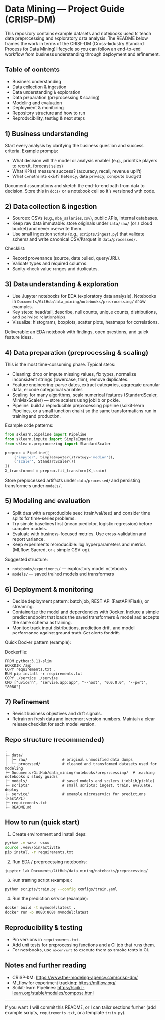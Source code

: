 # Data Mining — Project Guide (CRISP‑DM)

This repository contains example datasets and notebooks used to teach data preprocessing and exploratory data analysis. The README below frames the work in terms of the CRISP‑DM (Cross-Industry Standard Process for Data Mining) lifecycle so you can follow an end-to-end workflow from business understanding through deployment and refinement.

## Table of contents

- Business understanding
- Data collection & ingestion
- Data understanding & exploration
- Data preparation (preprocessing & scaling)
- Modeling and evaluation
- Deployment & monitoring
- Repository structure and how to run
- Reproducibility, testing & next steps

## 1) Business understanding

Start every analysis by clarifying the business question and success criteria. Example prompts:

- What decision will the model or analysis enable? (e.g., prioritize players to recruit, forecast sales)
- What KPI(s) measure success? (accuracy, recall, revenue uplift)
- What constraints exist? (latency, data privacy, compute budget)

Document assumptions and sketch the end-to-end path from data to decision. Store this in `docs/` or a notebook cell so it's versioned with code.

## 2) Data collection & ingestion

- Sources: CSVs (e.g., `nba_salaries.csv`), public APIs, internal databases.
- Keep raw data immutable: store originals under `data/raw/` (or a cloud bucket) and never overwrite them.
- Use small ingestion scripts (e.g., `scripts/ingest.py`) that validate schema and write canonical CSV/Parquet in `data/processed/`.

Checklist:

- Record provenance (source, date pulled, query/URL).
- Validate types and required columns.
- Sanity-check value ranges and duplicates.

## 3) Data understanding & exploration

- Use Jupyter notebooks for EDA (exploratory data analysis). Notebooks in `Documents/GitHub/data_mining/notebooks/preprocessing/` show examples.
- Key steps: head/tail, describe, null counts, unique counts, distributions, and pairwise relationships.
- Visualize: histograms, boxplots, scatter plots, heatmaps for correlations.

Deliverable: an EDA notebook with findings, open questions, and quick feature ideas.

## 4) Data preparation (preprocessing & scaling)

This is the most time-consuming phase. Typical steps:

- Cleaning: drop or impute missing values, fix types, normalize inconsistent strings (lowercase, trim), remove duplicates.
- Feature engineering: parse dates, extract categories, aggregate granular data, encode categorical variables.
- Scaling: for many algorithms, scale numerical features (StandardScaler, MinMaxScaler) — store scalers using joblib or pickle.
- Pipeline: build a reproducible preprocessing pipeline (scikit-learn Pipelines, or a small function chain) so the same transformations run in training and production.

Example code patterns:

```python
from sklearn.pipeline import Pipeline
from sklearn.impute import SimpleImputer
from sklearn.preprocessing import StandardScaler

preproc = Pipeline([
	('imputer', SimpleImputer(strategy='median')),
	('scaler', StandardScaler())
])
X_transformed = preproc.fit_transform(X_train)
```

Store preprocessed artifacts under `data/processed/` and persisting transformers under `models/`.

## 5) Modeling and evaluation

- Split data with a reproducible seed (train/val/test) and consider time splits for time-series problems.
- Try simple baselines first (mean predictor, logistic regression) before complex models.
- Evaluate with business-focused metrics. Use cross-validation and report variance.
- Keep experiments reproducible: log hyperparameters and metrics (MLflow, Sacred, or a simple CSV log).

Suggested structure:

- `notebooks/experiments/` — exploratory model notebooks
- `models/` — saved trained models and transformers

## 6) Deployment & monitoring

- Decide deployment pattern: batch job, REST API (FastAPI/Flask), or streaming.
- Containerize the model and dependencies with Docker. Include a simple predict endpoint that loads the saved transformers & model and accepts the same schema as training.
- Monitor: track input distributions, prediction drift, and model performance against ground truth. Set alerts for drift.

Quick Docker pattern (example):

Dockerfile:

```
FROM python:3.11-slim
WORKDIR /app
COPY requirements.txt .
RUN pip install -r requirements.txt
COPY ./service ./service
CMD ["uvicorn", "service.app:app", "--host", "0.0.0.0", "--port", "8080"]
```

## 7) Refinement

- Revisit business objectives and drift signals.
- Retrain on fresh data and increment version numbers. Maintain a clear release checklist for each model version.

## Repo structure (recommended)

```
.
├─ data/
│  ├─ raw/                # original unmodified data dumps
│  └─ processed/          # cleaned and transformed datasets used for modeling
├─ Documents/GitHub/data_mining/notebooks/preprocessing/  # teaching notebooks & study guides
├─ models/                # saved models and scalers (joblib/pickle)
├─ scripts/               # small scripts: ingest, train, evaluate, deploy
├─ service/               # example microservice for predictions (FastAPI)
├─ requirements.txt
├─ README.md
```

## How to run (quick start)

1. Create environment and install deps:

```bash
python -m venv .venv
source .venv/bin/activate
pip install -r requirements.txt
```

2. Run EDA / preprocessing notebooks:

```bash
jupyter lab Documents/GitHub/data_mining/notebooks/preprocessing/
```

3. Run training script (example):

```bash
python scripts/train.py --config configs/train.yaml
```

4. Run the prediction service (example):

```bash
docker build -t mymodel:latest .
docker run -p 8080:8080 mymodel:latest
```

## Reproducibility & testing

- Pin versions in `requirements.txt`.
- Add unit tests for preprocessing functions and a CI job that runs them.
- For notebooks, use `nbconvert` to execute them as smoke tests in CI.

## Notes and further reading

- CRISP‑DM: https://www.the-modeling-agency.com/crisp-dm/
- MLflow for experiment tracking: https://mlflow.org/
- Scikit-learn Pipelines: https://scikit-learn.org/stable/modules/compose.html

----

If you want, I will commit this README, or I can tailor sections further (add example scripts, `requirements.txt`, or a template `train.py`).
